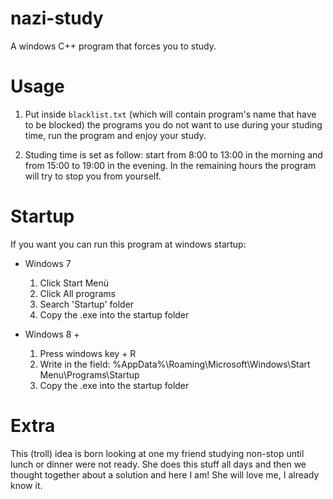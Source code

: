 # nazi-study

A windows C++ program that forces you to study.

# Usage

1. Put inside `blacklist.txt` (which will contain program's name that have to be blocked) the programs you do not want to use during your studing time, run the program and enjoy your study.

2. Studing time is set as follow: start from 8:00 to 13:00 in the morning and from 15:00 to 19:00 in the evening. In the remaining hours the program will try to stop you from yourself.

# Startup

If you want you can run this program at windows startup:
- Windows 7
  1. Click Start Menù
  2. Click All programs
  3. Search 'Startup' folder
  4. Copy the .exe into the startup folder
  
- Windows 8 +
  1. Press windows key + R
  2. Write in the field: %AppData%\Roaming\Microsoft\Windows\Start Menu\Programs\Startup
  3. Copy the .exe into the startup folder
  
# Extra

This (troll) idea is born looking at one my friend studying non-stop until lunch or dinner were not ready. She does this stuff all days and then we thought together about a solution and here I am! She will love me, I already know it.
